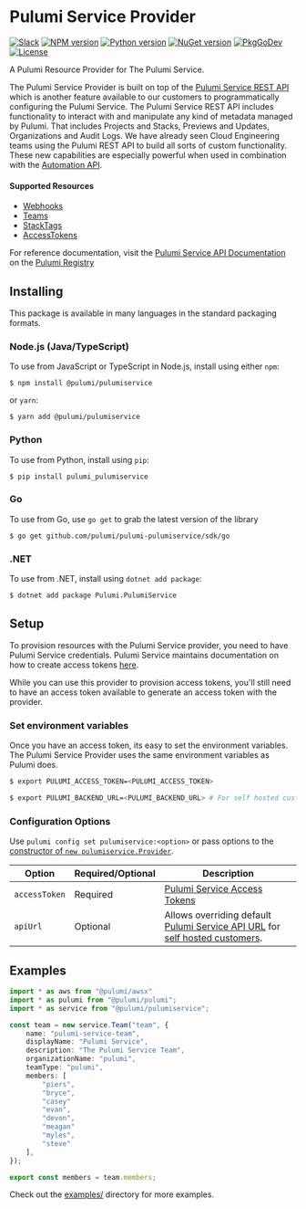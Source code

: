 # Pulumi Service Provider

[![Slack](http://www.pulumi.com/images/docs/badges/slack.svg)](https://slack.pulumi.com)
[![NPM version](https://badge.fury.io/js/%40pulumi%2Fpulumiservice.svg)](https://www.npmjs.com/package/@pulumi/pulumiservice)
[![Python version](https://badge.fury.io/py/pulumi-pulumiservice.svg)](https://pypi.org/project/pulumi-pulumiservice)
[![NuGet version](https://badge.fury.io/nu/pulumi.pulumiservice.svg)](https://badge.fury.io/nu/pulumi.pulumiservice)
[![PkgGoDev](https://pkg.go.dev/badge/github.com/pulumi/pulumi-pulumiservice/sdk/go/pulumiservice)](https://pkg.go.dev/github.com/pulumi/pulumi-pulumiservice/sdk/go)
[![License](https://img.shields.io/npm/l/%40pulumi%2Fpulumiservice.svg)](https://github.com/pulumi/pulumi-pulumiservice/blob/main/LICENSE)

A Pulumi Resource Provider for The Pulumi Service.

The Pulumi Service Provider is built on top of the [Pulumi Service REST API](https://pulumi.com/docs/reference/service-rest-api) which is another feature available to our customers to programmatically configuring the Pulumi Service. The Pulumi Service REST API includes functionality to interact with and manipulate any kind of metadata managed by Pulumi. That includes Projects and Stacks, Previews and Updates, Organizations and Audit Logs. We have already seen Cloud Engineering teams using the Pulumi REST API to build all sorts of custom functionality. These new capabilities are especially powerful when used in combination with the [Automation API](https://pulumi.com/automation).


#### Supported Resources

* [Webhooks](https://pulumi.com/docs/intro/pulumi-service/webhooks)
* [Teams](https://pulumi.com/docs/intro/pulumi-service/teams)
* [StackTags](https://pulumi.com/docs/reference/cli/pulumi_stack_tag)
* [AccessTokens](https://pulumi.com/docs/intro/pulumi-service/accounts)

For reference documentation, visit the [Pulumi Service API Documentation](https://www.pulumi.com/registry/packages/pulumiservice/api-docs/) on the [Pulumi Registry](https://www.pulumi.com/registry/packages/pulumiservice/)


## Installing

This package is available in many languages in the standard packaging formats.

### Node.js (Java/TypeScript)

To use from JavaScript or TypeScript in Node.js, install using either `npm`:

    $ npm install @pulumi/pulumiservice

or `yarn`:

    $ yarn add @pulumi/pulumiservice

### Python

To use from Python, install using `pip`:

    $ pip install pulumi_pulumiservice

### Go

To use from Go, use `go get` to grab the latest version of the library

    $ go get github.com/pulumi/pulumi-pulumiservice/sdk/go

### .NET

To use from .NET, install using `dotnet add package`:

    $ dotnet add package Pulumi.PulumiService

## Setup

To provision resources with the Pulumi Service provider, you need to have Pulumi Service credentials. Pulumi Service maintains documentation on how to create access tokens [here](https://www.pulumi.com/docs/intro/pulumi-service/accounts/#access-tokens). 

While you can use this provider to provision access tokens, you'll still need to have an access token available to generate an access token with the provider.

### Set environment variables

Once you have an access token, its easy to set the environment variables. The Pulumi Service Provider uses the same environment variables as Pulumi does.

```bash
$ export PULUMI_ACCESS_TOKEN=<PULUMI_ACCESS_TOKEN>

$ export PULUMI_BACKEND_URL=<PULUMI_BACKEND_URL> # For self hosted customers. defaults to https://api.pulumi.com
```

### Configuration Options

Use `pulumi config set pulumiservice:<option>` or pass options to the [constructor of `new pulumiservice.Provider`](https://pulumi.com/registry/packages/pulumiservice/api-docs/provider).

| Option | Required/Optional | Description |
|-----|------|----|
| `accessToken`| Required | [Pulumi Service Access Tokens](https://www.pulumi.com/docs/intro/pulumi-service/accounts/#access-tokens) |
| `apiUrl`| Optional | Allows overriding default [Pulumi Service API URL](https://www.pulumi.com/docs/reference/service-rest-api) for [self hosted customers](https://www.pulumi.com/docs/guides/self-hosted/).


## Examples
```typescript
import * as aws from "@pulumi/awsx"
import * as pulumi from "@pulumi/pulumi";
import * as service from "@pulumi/pulumiservice";

const team = new service.Team("team", {
    name: "pulumi-service-team",
    displayName: "Pulumi Service",
    description: "The Pulumi Service Team",
    organizationName: "pulumi",
    teamType: "pulumi",
    members: [
        "piers",
        "bryce",
        "casey"
        "evan",
        "devon",
        "meagan"
        "myles",
        "steve"
    ],
});

export const members = team.members;
```

Check out the [examples/](examples/) directory for more examples.

